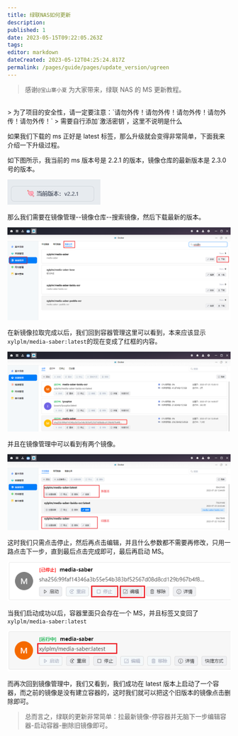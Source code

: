 ```yaml
---
title: 绿联NAS如何更新
description:
published: 1
date: 2023-05-15T09:22:05.263Z
tags:
editor: markdown
dateCreated: 2023-05-12T04:25:24.817Z
permalink: /pages/guide/pages/update_version/ugreen
---
```


> 感谢`@宝山寨小夏` 为大家带来，绿联 NAS 的 MS 更新教程。

<br>
> 为了项目的安全性，请一定要注意：`请勿外传！请勿外传！请勿外传！请勿外传！请勿外传！`
> 需要自行添加`激活密钥`，这里不说明是什么
<br>

如果我们下载的 ms 正好是 latest 标签，那么升级就会变得非常简单，下面我来介绍一下升级过程。

如下图所示，我当前的 ms 版本号是 2.2.1 的版本，镜像仓库的最新版本是 2.3.0 号的版本。

![图片1.png](./ugreen_images/1.png)

那么我们需要在镜像管理--镜像仓库--搜索镜像，然后下载最新的版本。

![图片2.png](./ugreen_images/2.png)

在新镜像拉取完成以后，我们回到容器管理这里可以看到，本来应该显示`xylplm/media-saber:latest`的现在变成了红框的内容。

![图片3.png](./ugreen_images/3.png)

并且在镜像管理中可以看到有两个镜像。

![图片4.png](./ugreen_images/4.png)

这时我们只需点击停止，然后再点击编辑，并且什么参数都不需要再修改，只用一路点击下一步，直到最后点击完成即可，最后再启动 MS。

![图片5.png](./ugreen_images/5.png)

当我们启动成功以后，容器里面只会存在一个 MS，并且标签又变回了`xylplm/media-saber:latest`

![图片6.png](./ugreen_images/6.png)

而再次回到镜像管理中，我们又看到，我们成功在 latest 版本上启动了一个容器，而之前的镜像是没有建立容器的，这时我们就可以把这个旧版本的镜像点击删除即可。

> 总而言之，绿联的更新非常简单：拉最新镜像-停容器并无脑下一步编辑容器-启动容器-删除旧镜像即可。
